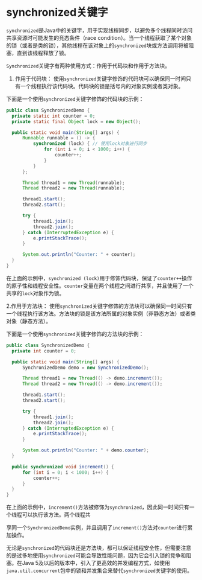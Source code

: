 # synchronized关键字

`synchronized`是Java中的关键字，用于实现线程同步，以避免多个线程同时访问共享资源时可能发生的竞态条件（race condition）。当一个线程获取了某个对象的锁（或者是类的锁），其他线程在该对象上的`synchronized`块或方法调用将被阻塞，直到该线程释放了锁。

`Synchronized`关键字有两种使用方式：作用于代码块和作用于方法块。

1. 作用于代码块：
使用`synchronized`关键字修饰的代码块可以确保同一时间只有一个线程执行该代码块。代码块的锁是括号内的对象实例或者类对象。

  下面是一个使用`synchronized`关键字修饰的代码块的示例：

  ```java
public class SynchronizedDemo {
    private static int counter = 0;
    private static final Object lock = new Object();

    public static void main(String[] args) {
        Runnable runnable = () -> {
            synchronized (lock) { // 使用lock对象进行同步
                for (int i = 0; i < 1000; i++) {
                    counter++;
                }
            }
        };

        Thread thread1 = new Thread(runnable);
        Thread thread2 = new Thread(runnable);

        thread1.start();
        thread2.start();

        try {
            thread1.join();
            thread2.join();
        } catch (InterruptedException e) {
            e.printStackTrace();
        }

        System.out.println("Counter: " + counter);
    }
}
```

在上面的示例中，`synchronized (lock)`用于修饰代码块，保证了`counter++`操作的原子性和线程安全性。`counter`变量在两个线程之间进行共享，并且使用了一个共享的`lock`对象作为锁。

2.作用于方法块：
使用`synchronized`关键字修饰的方法块可以确保同一时间只有一个线程执行该方法。方法块的锁是该方法所属的对象实例（非静态方法）或者类对象（静态方法）。

  下面是一个使用`synchronized`关键字修饰的方法块的示例：

  ```java
public class SynchronizedDemo {
    private int counter = 0;

    public static void main(String[] args) {
        SynchronizedDemo demo = new SynchronizedDemo();

        Thread thread1 = new Thread(() -> demo.increment());
        Thread thread2 = new Thread(() -> demo.increment());

        thread1.start();
        thread2.start();

        try {
            thread1.join();
            thread2.join();
        } catch (InterruptedException e) {
            e.printStackTrace();
        }

        System.out.println("Counter: " + demo.counter);
    }

    public synchronized void increment() {
        for (int i = 0; i < 1000; i++) {
            counter++;
        }
    }
}
```

在上面的示例中，`increment()`方法被修饰为`synchronized`，因此同一时间只有一个线程可以执行该方法。两个线程共

享同一个`SynchronizedDemo`实例，并且调用了`increment()`方法对`counter`进行累加操作。

无论是`synchronized`的代码块还是方法块，都可以保证线程安全性，但需要注意的是过多地使用`synchronized`可能会导致性能问题，因为它会引入锁的竞争和阻塞。在Java 5及以后的版本中，引入了更高效的并发编程方式，如使用`java.util.concurrent`包中的锁和并发集合来替代`synchronized`关键字的使用。

